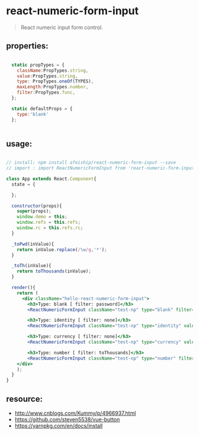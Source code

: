 # react-numeric-form-input
> React numeric input form control.


## properties:
```javascript

  static propTypes = {
    className:PropTypes.string,
    value:PropTypes.string,
    type: PropTypes.oneOf(TYPES),
    maxLength:PropTypes.number,
    filter:PropTypes.func,
  };

  static defaultProps = {
    type:'blank'
  };
  
```

## usage:
```jsx

// install: npm install afeiship/react-numeric-form-input --save
// import : import ReactNumericFormInput from 'react-numeric-form-input'

class App extends React.Component{
  state = {

  };

  constructor(props){
    super(props);
    window.demo = this;
    window.refs = this.refs;
    window.rc = this.refs.rc;
  }

  _toPwd(inValue){
    return inValue.replace(/\w/g,'*');
  }

  _toTh(inValue){
    return toThousands(inValue);
  }

  render(){
    return (
      <div className="hello-react-numeric-form-input">
        <h3>Type: blank [ filter: password]</h3>
        <ReactNumericFormInput className="test-np" type="blank" filter={this._toPwd.bind(this)} value="1234" maxLength={10} ref='rc1' />

        <h3>Type: identity [ filter: none]</h3>
        <ReactNumericFormInput className="test-np" type="identity" value="421124196701182450" maxLength={18} ref='rc2' />

        <h3>Type: currency [ filter: none]</h3>
        <ReactNumericFormInput className="test-np" type="currency" value="11.02" ref='rc3' />

        <h3>Type: number [ filter: toThousands]</h3>
        <ReactNumericFormInput className="test-np" type="number" filter={this._toTh.bind(this)} value="1102" ref='rc3' />
    </div>
    );
  }
}

```



## resource:
+ http://www.cnblogs.com/Kummy/p/4966937.html
+ https://github.com/steven5538/vue-button
+ https://yarnpkg.com/en/docs/install

